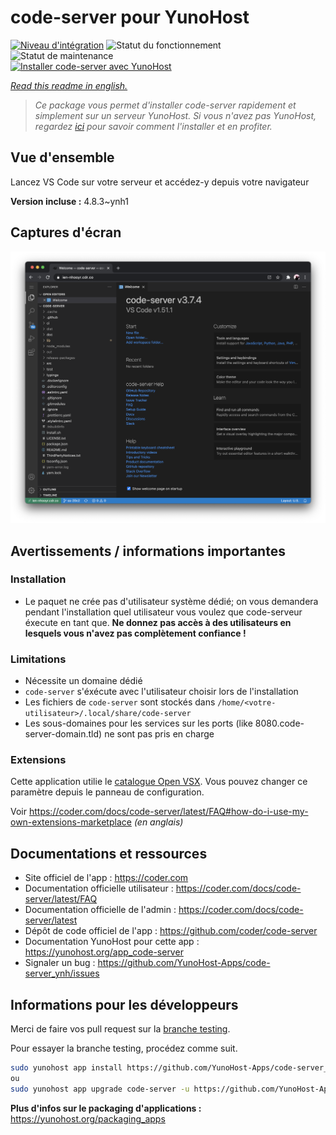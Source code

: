 <!--
N.B.: This README was automatically generated by https://github.com/YunoHost/apps/tree/master/tools/README-generator
It shall NOT be edited by hand.
-->

# code-server pour YunoHost

[![Niveau d'intégration](https://dash.yunohost.org/integration/code-server.svg)](https://dash.yunohost.org/appci/app/code-server) ![Statut du fonctionnement](https://ci-apps.yunohost.org/ci/badges/code-server.status.svg) ![Statut de maintenance](https://ci-apps.yunohost.org/ci/badges/code-server.maintain.svg)  
[![Installer code-server avec YunoHost](https://install-app.yunohost.org/install-with-yunohost.svg)](https://install-app.yunohost.org/?app=code-server)

*[Read this readme in english.](./README.md)*

> *Ce package vous permet d'installer code-server rapidement et simplement sur un serveur YunoHost.
Si vous n'avez pas YunoHost, regardez [ici](https://yunohost.org/#/install) pour savoir comment l'installer et en profiter.*

## Vue d'ensemble

Lancez VS Code sur votre serveur et accédez-y depuis votre navigateur

**Version incluse :** 4.8.3~ynh1

## Captures d'écran

![Capture d'écran de code-server](./doc/screenshots/screenshot.png)

## Avertissements / informations importantes

### Installation

* Le paquet ne crée pas d'utilisateur système dédié; on vous demandera pendant l'installation quel utilisateur vous voulez que code-serveur éxecute en tant que. **Ne donnez pas accès à des utilisateurs en lesquels vous n'avez pas complètement confiance !**

### Limitations

* Nécessite un domaine dédié
* `code-server` s'éxécute avec l'utilisateur choisir lors de l'installation
* Les fichiers de `code-server` sont stockés dans `/home/<votre-utilisateur>/.local/share/code-server`
* Les sous-domaines pour les services sur les ports (like 8080.code-server-domain.tld) ne sont pas pris en charge

### Extensions

Cette application utilie le [catalogue Open VSX](https://open-vsx.org/). Vous pouvez changer ce paramètre depuis le panneau de configuration.

Voir https://coder.com/docs/code-server/latest/FAQ#how-do-i-use-my-own-extensions-marketplace *(en anglais)*

## Documentations et ressources

* Site officiel de l'app : <https://coder.com>
* Documentation officielle utilisateur : <https://coder.com/docs/code-server/latest/FAQ>
* Documentation officielle de l'admin : <https://coder.com/docs/code-server/latest>
* Dépôt de code officiel de l'app : <https://github.com/coder/code-server>
* Documentation YunoHost pour cette app : <https://yunohost.org/app_code-server>
* Signaler un bug : <https://github.com/YunoHost-Apps/code-server_ynh/issues>

## Informations pour les développeurs

Merci de faire vos pull request sur la [branche testing](https://github.com/YunoHost-Apps/code-server_ynh/tree/testing).

Pour essayer la branche testing, procédez comme suit.

``` bash
sudo yunohost app install https://github.com/YunoHost-Apps/code-server_ynh/tree/testing --debug
ou
sudo yunohost app upgrade code-server -u https://github.com/YunoHost-Apps/code-server_ynh/tree/testing --debug
```

**Plus d'infos sur le packaging d'applications :** <https://yunohost.org/packaging_apps>
